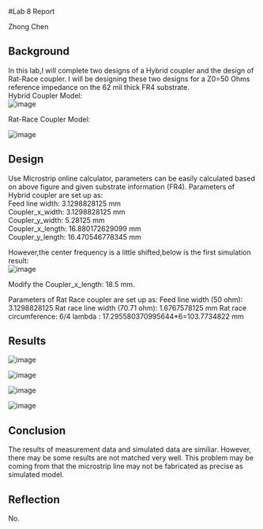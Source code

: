#Lab 8 Report

Zhong Chen

## Background

In this lab,I will complete two designs of a Hybrid coupler and the design of Rat-Race coupler. I will be designing these two designs for a Z0=50 Ohms reference impedance on the 62 mil thick FR4 substrate.<br>
Hybrid Coupler Model:<br>
![image](https://github.com/CourseReps/ECEN452-Spring2016/blob/master/Students/ZhongChen/Lab8/Hybrid_Coupler.jpg) <br>

Rat-Race Coupler Model:<br>

![image](https://github.com/CourseReps/ECEN452-Spring2016/blob/master/Students/ZhongChen/Lab8/Rat_Race_Coupler.PNG) <br>

## Design

Use Microstrip online calculator, parameters can be easily calculated based on above figure and given substrate information (FR4). 
Parameters of Hybrid coupler are set up as: <br>
Feed line width: 3.1298828125 mm <br>
Coupler_x_width: 3.1298828125 mm <br>
Coupler_y_width: 5.28125 mm <br>
Coupler_x_length: 16.880172629099 mm  <br>
Coupler_y_length: 16.470546778345 mm <br>

However,the center frequency is a little shifted,below is the first simulation result:<br>
![image](https://github.com/CourseReps/ECEN452-Spring2016/blob/master/Students/ZhongChen/Lab8/First_Simulation.png) <br>

Modify the Coupler_x_length: 18.5 mm. <br> 

Parameters of Rat Race coupler are set up as:
Feed line width (50 ohm): 3.1298828125
Rat race line width (70.71 ohm): 1.6767578125 mm
Rat race circumference: 6/4 lambda : 17.295580370995644*6=103.7734822 mm


## Results

![image](https://github.com/CourseReps/ECEN452-Spring2016/blob/master/Students/ZhongChen/Lab8/Hybrid_matching.png) <br>

![image](https://github.com/CourseReps/ECEN452-Spring2016/blob/master/Students/ZhongChen/Lab8/Input_Port1.png) <br>

![image](https://github.com/CourseReps/ECEN452-Spring2016/blob/master/Students/ZhongChen/Lab8/Rat_Race_matching.png) <br>

![image](https://github.com/CourseReps/ECEN452-Spring2016/blob/master/Students/ZhongChen/Lab8/Rat_Race_Input_Port1.png) <br>


## Conclusion
The results of measurement data and simulated data are similiar. However, there may be some results are not matched very well. This problem may be coming from that the microstrip line may not be fabricated as precise as simulated model.

## Reflection
No.



